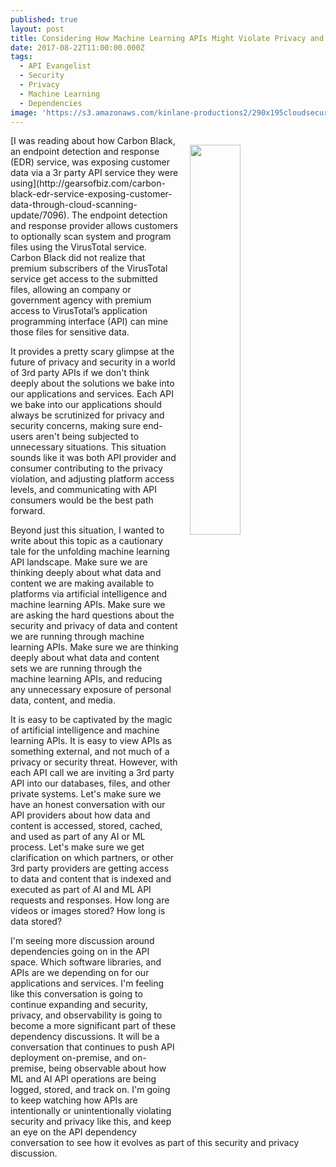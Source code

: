 ```yaml
---
published: true
layout: post
title: Considering How Machine Learning APIs Might Violate Privacy and Security
date: 2017-08-22T11:00:00.000Z
tags:
  - API Evangelist
  - Security
  - Privacy
  - Machine Learning
  - Dependencies
image: 'https://s3.amazonaws.com/kinlane-productions2/290x195cloudsecurity2014.jpg'
---
```

<p><img src="https://s3.amazonaws.com/kinlane-productions2/290x195cloudsecurity2014.jpg" align="right" width="40%" style="padding: 15px;" /></p>[I was reading about how Carbon Black, an endpoint detection and response (EDR) service, was exposing customer data via a 3r party API service they were using](http://gearsofbiz.com/carbon-black-edr-service-exposing-customer-data-through-cloud-scanning-update/7096). The endpoint detection and response provider allows customers to optionally scan system and program files using the VirusTotal service. Carbon Black did not realize that premium subscribers of the VirusTotal service get access to the submitted files, allowing an company or government agency with premium access to VirusTotal’s application programming interface (API) can mine those files for sensitive data.

It provides a pretty scary glimpse at the future of privacy and security in a world of 3rd party APIs if we don't think deeply about the solutions we bake into our applications and services. Each API we bake into our applications should always be scrutinized for privacy and security concerns, making sure end-users aren't being subjected to unnecessary situations. This situation sounds like it was both API provider and consumer contributing to the privacy violation, and adjusting platform access levels, and communicating with API consumers would be the best path forward.

Beyond just this situation, I wanted to write about this topic as a cautionary tale for the unfolding machine learning API landscape. Make sure we are thinking deeply about what data and content we are making available to platforms via artificial intelligence and machine learning APIs. Make sure we are asking the hard questions about the security and privacy of data and content we are running through machine learning APIs. Make sure we are thinking deeply about what data and content sets we are running through the machine learning APIs, and reducing any unnecessary exposure of personal data, content, and media.

It is easy to be captivated by the magic of artificial intelligence and machine learning APIs. It is easy to view APIs as something external, and not much of a privacy or security threat. However, with each API call we are inviting a 3rd party API into our databases, files, and other private systems. Let's make sure we have an honest conversation with our API providers about how data and content is accessed, stored, cached, and used as part of any AI or ML process. Let's make sure we get clarification on which partners, or other 3rd party providers are getting access to data and content that is indexed and executed as part of AI and ML API requests and responses. How long are videos or images stored? How long is data stored?

I'm seeing more discussion around dependencies going on in the API space. Which software libraries, and APIs are we depending on for our applications and services. I'm feeling like this conversation is going to continue expanding and security, privacy, and observability is going to become a more significant part of these dependency discussions. It will be a conversation that continues to push API deployment on-premise, and on-premise, being observable about how ML and AI API operations are being logged, stored, and track on. I'm going to keep watching how APIs are intentionally or unintentionally violating security and privacy like this, and keep an eye on the API dependency conversation to see how it evolves as part of this security and privacy discussion.
